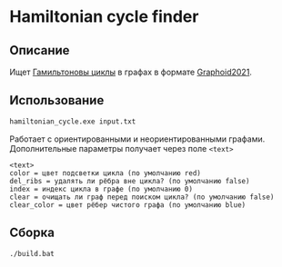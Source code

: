 # Hamiltonian cycle finder

## Описание

Ищет [Гамильтоновы циклы](https://ru.wikipedia.org/wiki/Гамильтонов_граф "Wikipedia") в графах в формате [Graphoid2021](https://github.com/Anton00756/Graphoid--2021 "Github").

## Использование

```bash
hamiltonian_cycle.exe input.txt
```
Работает с ориентированными и неориентированными графами.
Дополнительные параметры получает через поле `<text>`

```
<text>
color = цвет подсветки цикла (по умолчанию red)
del_ribs = удалять ли рёбра вне цикла? (по умолчанию false)
index = индекс цикла в графе (по умолчанию 0)
clear = очищать ли граф перед поиском цикла? (по умолчанию false)
clear_color = цвет рёбер чистого графа (по умолчанию blue)
```

## Сборка  


```bash
./build.bat
```